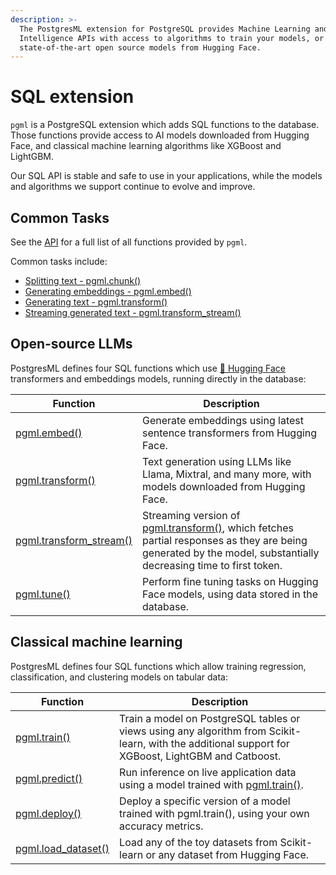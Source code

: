 ```yaml
---
description: >-
  The PostgresML extension for PostgreSQL provides Machine Learning and Artificial
  Intelligence APIs with access to algorithms to train your models, or download
  state-of-the-art open source models from Hugging Face.
---
```


# SQL extension

`pgml` is a PostgreSQL extension which adds SQL functions to the database. Those functions provide access to AI models downloaded from Hugging Face, and classical machine learning algorithms like XGBoost and LightGBM.

Our SQL API is stable and safe to use in your applications, while the models and algorithms we support continue to evolve and improve.

## Common Tasks

See the [API](api/) for a full list of all functions provided by `pgml`.

Common tasks include:
- [Splitting text - pgml.chunk()](api/pgml.chunk)
- [Generating embeddings - pgml.embed()](api/pgml.embed)
- [Generating text - pgml.transform()](api/pgml.transform)
- [Streaming generated text - pgml.transform_stream()](api/pgml.transform_stream)

## Open-source LLMs

PostgresML defines four SQL functions which use [🤗 Hugging Face](https://huggingface.co/transformers) transformers and embeddings models, running directly in the database:

| Function | Description |
|---------------|-------------|
| [pgml.embed()](api/pgml.embed) | Generate embeddings using latest sentence transformers from Hugging Face. |
| [pgml.transform()](api/pgml.transform) | Text generation using LLMs like Llama, Mixtral, and many more, with models downloaded from Hugging Face. |
| [pgml.transform_stream()](api/pgml.transform_stream) | Streaming version of [pgml.transform()](api/pgml.transform), which fetches partial responses as they are being generated by the model, substantially decreasing time to first token. |
| [pgml.tune()](api/pgml.tune) | Perform fine tuning tasks on Hugging Face models, using data stored in the database. | 

## Classical machine learning

PostgresML defines four SQL functions which allow training regression, classification, and clustering models on tabular data:

| Function | Description                                                                                                                                        |
|---------------|----------------------------------------------------------------------------------------------------------------------------------------------------|
| [pgml.train()](api/pgml.train) | Train a model on PostgreSQL tables or views using any algorithm from Scikit-learn, with the additional support for XGBoost, LightGBM and Catboost. |
| [pgml.predict()](api/pgml.predict/) | Run inference on live application data using a model trained with [pgml.train()](api/pgml.train).                                                  |
| [pgml.deploy()](api/pgml.deploy) | Deploy a specific version of a model trained with pgml.train(), using your own accuracy metrics.                                                   |
| [pgml.load_dataset()](api/pgml.load_dataset) | Load any of the toy datasets from Scikit-learn or any dataset from Hugging Face.                                                                   |
